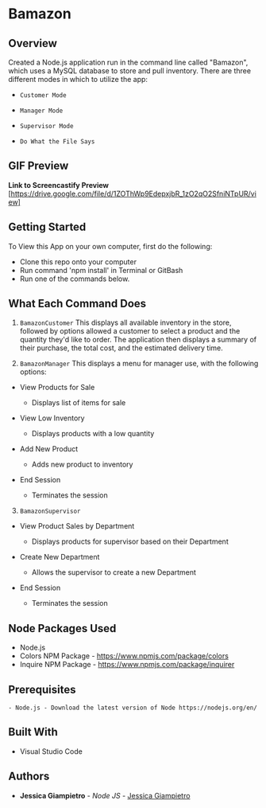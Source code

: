 # Bamazon

## Overview
Created a Node.js application run in the command line called "Bamazon", which uses a MySQL database to store and pull inventory. There are three different modes in which to utilize the app:

  * `Customer Mode`

  * `Manager Mode`

  * `Supervisor Mode`

  * `Do What the File Says`

## GIF Preview

**Link to Screencastify Preview** [https://drive.google.com/file/d/1ZOThWp9EdepxjbR_1zO2qO2SfniNTpUR/view] 

## Getting Started
To View this App on your own computer, first do the following: 
- Clone this repo onto your computer
- Run command 'npm install' in Terminal or GitBash
- Run one of the commands below.

## What Each Command Does

1. `BamazonCustomer`
This displays all available inventory in the store, followed by options allowed a customer to select a product and the quantity they'd like to order. The application then displays a summary of their purchase, the total cost, and the estimated delivery time.

2. `BamazonManager`
This displays a menu for manager use, with the following options: 

  * View Products for Sale
    * Displays list of items for sale

  * View Low Inventory
    * Displays products with a low quantity 

  * Add New Product
    * Adds new product to inventory

  * End Session
    * Terminates the session

3. `BamazonSupervisor`

  * View Product Sales by Department
    * Displays products for supervisor based on their Department

  * Create New Department
    * Allows the supervisor to create a new Department

  * End Session
    * Terminates the session


## Node Packages Used
- Node.js
- Colors NPM Package - https://www.npmjs.com/package/colors
- Inquire NPM Package - https://www.npmjs.com/package/inquirer

## Prerequisites
```
- Node.js - Download the latest version of Node https://nodejs.org/en/
```

## Built With

* Visual Studio Code

## Authors

* **Jessica Giampietro** - *Node JS* - [Jessica Giampietro](https://github.com/giampietrojess)